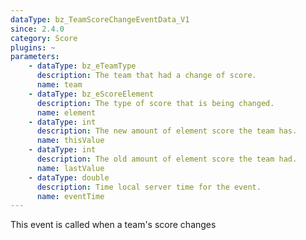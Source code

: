 ```yaml
---
dataType: bz_TeamScoreChangeEventData_V1
since: 2.4.0
category: Score
plugins: ~
parameters:
    - dataType: bz_eTeamType
      description: The team that had a change of score.
      name: team
    - dataType: bz_eScoreElement
      description: The type of score that is being changed.
      name: element
    - dataType: int
      description: The new amount of element score the team has.
      name: thisValue
    - dataType: int
      description: The old amount of element score the team had.
      name: lastValue
    - dataType: double
      description: Time local server time for the event.
      name: eventTime
---
```


This event is called when a team's score changes

